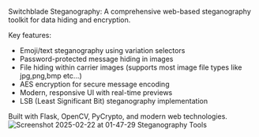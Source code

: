 
Switchblade Steganography: A comprehensive web-based steganography toolkit for data hiding and encryption.

Key features:
- Emoji/text steganography using variation selectors
- Password-protected message hiding in images
- File hiding within carrier images (supports most image file types like jpg,png,bmp etc...)
- AES encryption for secure message encoding
- Modern, responsive UI with real-time previews
- LSB (Least Significant Bit) steganography implementation

Built with Flask, OpenCV, PyCrypto, and modern web technologies.
![Screenshot 2025-02-22 at 01-47-29 Steganography Tools](https://github.com/user-attachments/assets/2754f928-f41e-4082-aff6-6c71690ce3e5)
